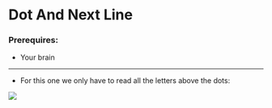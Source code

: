 # Dot And Next Line

### Prerequires:

- Your brain

-----------------

- For this one we only have to read all the letters above the dots:

<img src="https://cdn.discordapp.com/attachments/698984879823519827/768905545343303690/unknown.png">
